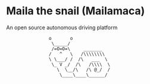 # Maila the snail (Mailamaca)
An open source autonomous driving platform

                    o       o
                     \_____/
                     /=O=O=\     _______
                    /   ^   \   /\\\\\\\\
                    \ \___/ /  /\   ___  \
                     \_ V _/  /\   /\\\\  \
                       \  \__/\   /\ @_/  /
                        \____\____\______/
